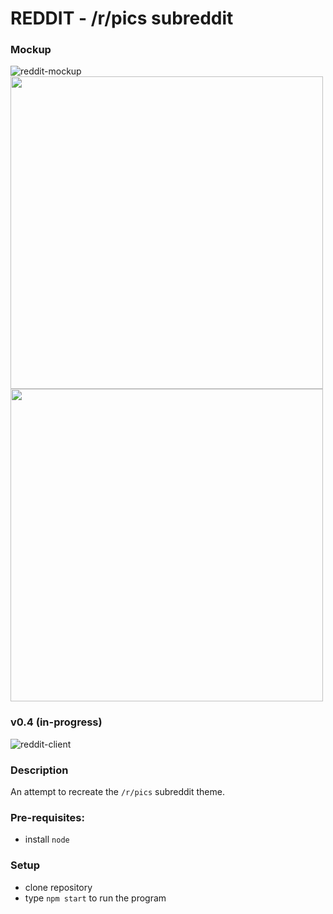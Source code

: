 # REDDIT - /r/pics subreddit

### Mockup
![reddit-mockup](https://user-images.githubusercontent.com/33905131/160718421-3557c199-3464-40b4-bfa8-609da85979f5.jpg)
<img src="./reddit-mockup.jpg" width="500"/>
<img src="https://user-images.githubusercontent.com/33905131/160718421-3557c199-3464-40b4-bfa8-609da85979f5.jpg" width="500" />

### v0.4 (in-progress)

![reddit-client](https://user-images.githubusercontent.com/33905131/160715080-e9898652-bfbc-4dff-b142-6ac3a25c1ece.gif)

### Description
An attempt to recreate the `/r/pics` subreddit theme.

### Pre-requisites:
- install `node`

### Setup
- clone repository
- type `npm start` to run the program